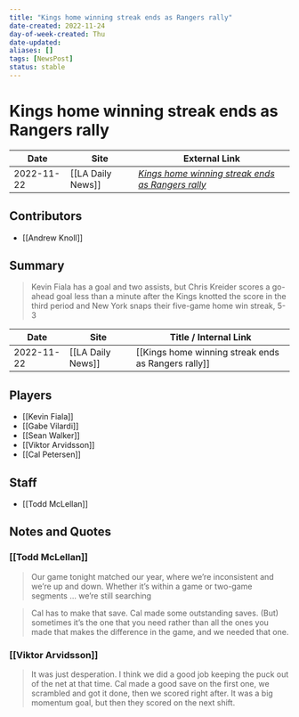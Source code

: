 ```yaml
---
title: "Kings home winning streak ends as Rangers rally"
date-created: 2022-11-24
day-of-week-created: Thu
date-updated: 
aliases: []
tags: [NewsPost]
status: stable
---
```


# Kings home winning streak ends as Rangers rally

| Date       | Site              | External Link                                                                                                                           |
| ---------- | ----------------- | --------------------------------------------------------------------------------------------------------------------------------------- |
| 2022-11-22 | [[LA Daily News]] | [*Kings home winning streak ends as Rangers rally*](https://www.dailynews.com/2022/11/22/kings-cant-hold-off-rangers-after-early-lead/) |

## Contributors
- [[Andrew Knoll]]

## Summary
> Kevin Fiala has a goal and two assists, but Chris Kreider scores a go-ahead goal less than a minute after the Kings knotted the score in the third period and New York snaps their five-game home win streak, 5-3

| Date       | Site              | Title / Internal Link                               |
| ---------- | ----------------- | --------------------------------------------------- |
| 2022-11-22 | [[LA Daily News]] | [[Kings home winning streak ends as Rangers rally]] |

## Players
- [[Kevin Fiala]]
- [[Gabe Vilardi]]
- [[Sean Walker]]
- [[Viktor Arvidsson]]
- [[Cal Petersen]]

## Staff
- [[Todd McLellan]]

## Notes and Quotes
### [[Todd McLellan]]
> Our game tonight matched our year, where we’re inconsistent and we’re up and down. Whether it’s within a game or two-game segments … we’re still searching

> Cal has to make that save. Cal made some outstanding saves. (But) sometimes it’s the one that you need rather than all the ones you made that makes the difference in the game, and we needed that one.

### [[Viktor Arvidsson]]
> It was just desperation. I think we did a good job keeping the puck out of the net at that time. Cal made a good save on the first one, we scrambled and got it done, then we scored right after. It was a big momentum goal, but then they scored on the next shift.